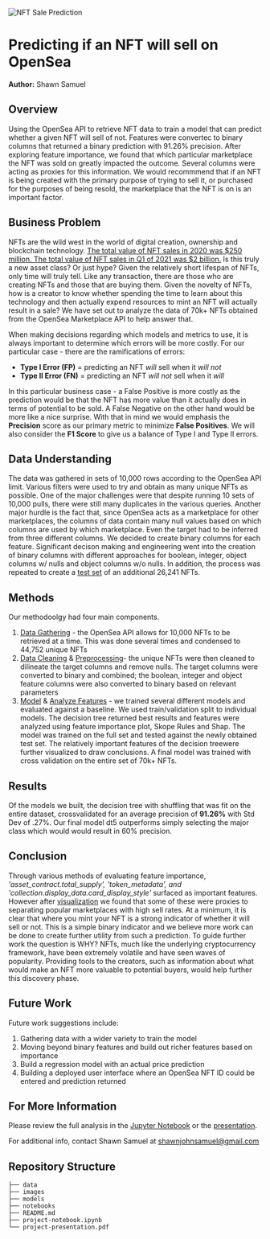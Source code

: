 ![NFT Sale Prediction](images/NFT_Banner.png)
# Predicting if an NFT will sell on OpenSea
**Author:** Shawn Samuel

## Overview

Using the OpenSea API to retrieve NFT data to train a model that can predict whether a given NFT will sell of not. Features were convertec to binary columns that returned a binary prediction with 91.26% precision. After exploring feature importance, we found that which particular marketplace the NFT was sold on greatly impacted the outcome. Several columns were acting as proxies for this information. We would recommmend that if an NFT is being created with the primary purpose of trying to sell it, or purchased for the purposes of being resold, the marketplace that the NFT is on is an important factor. 

## Business Problem

NFTs are the wild west in the world of digital creation, ownership and blockchain technology. [The total value of NFT sales in 2020 was $250 million. The total value of NFT sales in Q1 of 2021 was $2 billion.](https://www.cloudwards.net/nft-statistics/#Sources) Is this truly a new asset class? Or just hype? Given the relatively short lifespan of NFTs, only time will truly tell. Like any transaction, there are those who are creating NFTs and those that are buying them. Given the novelty of NFTs, how is a creator to know whether spending the time to learn about this technology and then actually expend resources to mint an NFT will actually result in a sale? We have set out to analyze the data of 70k+ NFTs obtained from the OpenSea Marketplace API to help answer that.

When making decisions regarding which models and metrics to use, it is always important to determine which errors will be more costly. For our particular case - there are the ramifications of errors:  
- **Type I Error (FP)** = predicting an NFT *will* sell when it *will not*  
- **Type II Error (FN)** = predicting an NFT *will not* sell when it *will*  

In this particular business case - a False Positive is more costly as the prediction would be that the NFT has more value than it actually does in terms of potential to be sold. A False Negative on the other hand would be more like a nice surprise. With that in mind we would emphasis the **Precision** score as our primary metric to minimize **False Positives**. We will also consider the **F1 Score** to give us a balance of Type I and Type II errors.

## Data Understanding

The data was gathered in sets of 10,000 rows according to the OpenSea API limit. Various filters were used to try and obtain as many unique NFTs as possible. One of the major challenges were that despite running 10 sets of 10,000 pulls, there were still many duplicates in the various queries. Another major hurdle is the fact that, since OpenSea acts as a marketplace for other marketplaces, the columns of data contain many null values based on which columns are used by which marketplace. Even the target had to be inferred from three different columns. We decided to create binary columns for each feature. Significant decison making and engineering went into the creation of binary columns with different approaches for boolean, integer, object columns w/ nulls and object columns w/o nulls. In addition, the process was repeated to create a [test set](notebooks/new_test_data) of an additional 26,241 NFTs.

## Methods

Our methodoolgy had four main components. 

1. [Data Gathering](notebooks/1_data_gather.ipynb) - the OpenSea API allows for 10,000 NFTs to be retrieved at a time. This was done several times and condensed to 44,752 unique NFTs
2. [Data Cleaning](notebooks/2_cleaning.ipynb) & [Preprocessing](notebooks/3_preprocessing.ipynb)- the unique NFTs were then cleaned to dilineate the target columns and remove nulls. The target columns were converted to binary and combined; the boolean, integer and object feature columns were also converted to binary based on relevant parameters
3. [Model](project-notebook) & [Analyze Features](notebooks/5_visualizations) - we trained several different models and evaluated against a baseline. We used train/validation split to individual models. The decision tree returned best results and features were analyzed using feature importance plot, Skope Rules and Shap. The model was trained on the full set and tested against the newly obtained test set. The relatively important features of the decision treewere further visualized to draw conclusions. A final model was trained with cross validation on the entire set of 70k+ NFTs.
   
## Results

Of the models we built, the decision tree with shuffling that was fit on the entire dataset, crossvalidated for an average precision of **91.26%** with Std Dev of .27%. Our final model dt5 outperforms simply selecting the major class which would would result in 60% precision.

## Conclusion

Through various methods of evaluating feature importance, *'asset_contract.total_supply', 'token_metadata', and 'collection.display_data.card_display_style'* surfaced as important features. However after [visualization](notebooks/5_visualizations.ipynb) we found that some of these were proxies to separating popular marketplaces with high sell rates. At a minimum, it is clear that where you mint your NFT is a strong indicator of whether it will sell or not. This is a simple binary indicator and we believe more work can be done to create further utility from such a prediction. To guide further work the question is WHY? NFTs, much like the underlying cryptocurrency framework, have been extremely volatile and have seen waves of popularity. Providing tools to the creators, such as information about what would make an NFT more valuable to potential buyers, would help further this discovery phase.

## Future Work

Future work suggestions include:

1. Gathering data with a wider variety to train the model
2. Moving beyond binary features and build out richer features based on importance 
3. Build a regression model with an actual price prediction
4. Building a deployed user interface where an OpenSea NFT ID could be entered and prediction returned

## For More Information

Please review the full analysis in the [Jupyter Notebook](project-notebook.ipynb) or the [presentation](project-presentation.pdf).

For additional info, contact Shawn Samuel at [shawnjohnsamuel@gmail.com](mailto:shawnjohnsamuel@gmail.com)

## Repository Structure

```
├── data
├── images
├── models
├── notebooks
├── README.md
├── project-notebook.ipynb
└── project-presentation.pdf
```

